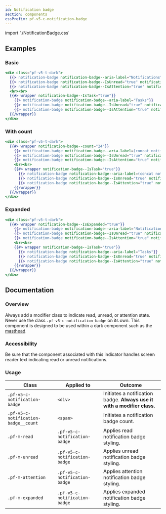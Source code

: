```yaml
---
id: Notification badge
section: components
cssPrefix: pf-v5-c-notification-badge
---
```


import './NotificationBadge.css'

## Examples

### Basic

```hbs
<div class="pf-v5-t-dark">
  {{> notification-badge notification-badge--aria-label="Notifications"}}
  {{> notification-badge notification-badge--IsUnread="true" notification-badge--aria-label="Unread notifications"}}
  {{> notification-badge notification-badge--IsAttention="true" notification-badge--aria-label="Attention notifications"}}
  <br><br>
  {{#> wrapper notification-badge--IsTask="true"}}
    {{> notification-badge notification-badge--aria-label="Tasks"}}
    {{> notification-badge notification-badge--IsUnread="true" notification-badge--aria-label="Unread tasks"}}
    {{> notification-badge notification-badge--IsAttention="true" notification-badge--aria-label="Attention tasks"}}
  {{/wrapper}}
</div>
```

### With count

```hbs
<div class="pf-v5-t-dark">
  {{#> wrapper notification-badge--count="24"}}
    {{> notification-badge notification-badge--aria-label=(concat notification-badge--count " notifications")}}
    {{> notification-badge notification-badge--IsUnread="true" notification-badge--aria-label=(concat notification-badge--count " unread notifications")}}
    {{> notification-badge notification-badge--IsAttention="true" notification-badge--aria-label=(concat notification-badge--count " attention notifications")}}
    <br><br>
    {{#> wrapper notification-badge--IsTask="true"}}
      {{> notification-badge notification-badge--aria-label=(concat notification-badge--count " tasks")}}
      {{> notification-badge notification-badge--IsUnread="true" notification-badge--aria-label=(concat notification-badge--count " unread tasks")}}
      {{> notification-badge notification-badge--IsAttention="true" notification-badge--aria-label=(concat notification-badge--count " attention tasks")}}
    {{/wrapper}}
  {{/wrapper}}
</div>
```

### Expanded

```hbs
<div class="pf-v5-t-dark">
  {{#> wrapper notification-badge--IsExpanded="true"}}
    {{> notification-badge notification-badge--aria-label="Notifications"}}
    {{> notification-badge notification-badge--IsUnread="true" notification-badge--aria-label="Unread notifications"}}
    {{> notification-badge notification-badge--IsAttention="true" notification-badge--aria-label="Attention notifications"}}
    <br><br>
    {{#> wrapper notification-badge--IsTask="true"}}
      {{> notification-badge notification-badge--aria-label="Tasks"}}
      {{> notification-badge notification-badge--IsUnread="true" notification-badge--aria-label="Unread tasks"}}
      {{> notification-badge notification-badge--IsAttention="true" notification-badge--aria-label="Attention tasks"}}
    {{/wrapper}}
  {{/wrapper}}
</div>
```

## Documentation

### Overview
Always add a modifier class to indicate read, unread, or attention state. Never use the class `.pf-v5-c-notification-badge` on its own. This component is designed to be used within a dark component such as the [masthead](/components/masthead).

### Accessibility
Be sure that the component associated with this indicator handles screen reader text indicating read or unread notifications.

### Usage
| Class | Applied to | Outcome |
| -- | -- | -- |
| `.pf-v5-c-notification-badge` | `<div>` |  Initiates a notification badge. **Always use it with a modifier class.** |
| `.pf-v5-c-notification-badge__count` | `<span>` |  Initiates a notification badge count. |
| `.pf-m-read` | `.pf-v5-c-notification-badge` |  Applies read notification badge styling. |
| `.pf-m-unread` | `.pf-v5-c-notification-badge` |  Applies unread notification badge styling. |
| `.pf-m-attention` | `.pf-v5-c-notification-badge` |  Applies attention notification badge styling. |
| `.pf-m-expanded` | `.pf-v5-c-notification-badge` |  Applies expanded notification badge styling. |
